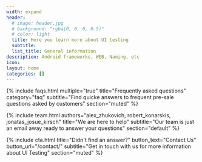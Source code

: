 ```yaml
---
width: expand
header:
  # image: header.jpg
  # background: "rgba(0, 0, 0, 0.5)"
  # color: light
  title: Here you learn more about UI testing
  subtitle: 
  list_title: General information
description: Android frameworks, WEB, Naming, etc
icon: 
layout: home
categories: []
---
```


{% include faqs.html 
  multiple="true" 
  title="Frequently asked questions" 
  category="faq" 
  subtitle="Find quicke answers to frequent pre-sale questions asked by customers" 
  section="muted" 
%}

{% include team.html 
  authors="alex_zhukovich, robert_konarskis, jonatas_josue_kirsch" 
  title="We are here to help" 
  subtitle="Our team is just an email away ready to answer your questions" 
  section="default" 
%}

{% include cta.html 
  title="Didn't find an answer?" 
  button_text="Contact Us" 
  button_url="/contact/" 
  subtitle="Get in touch with us for more information about UI Testing" 
  section="muted"
%}
